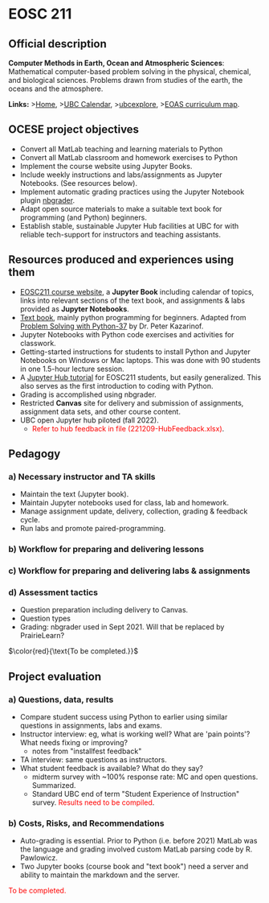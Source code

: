 # EOSC 211

## Official description

**Computer Methods in Earth, Ocean and Atmospheric Sciences**: Mathematical computer-based problem solving in the physical, chemical, and biological sciences. Problems drawn from studies of the earth, the oceans and the atmosphere.

**Links:**
\>[Home](https://www.eoas.ubc.ca/academics/courses/eosc211),
\>[UBC Calendar](https://courses.students.ubc.ca/cs/courseschedule?pname=subjarea&tname=subj-course&dept=EOSC&course=211),
\>[ubcexplore](https://ubcexplorer.io/course/EOSC/211),
\>[EOAS curriculum map](https://www.eoas.ubc.ca/~quest/eoas-only.html).

## OCESE project objectives

* Convert all MatLab teaching and learning materials to Python
* Convert all MatLab classroom and homework exercises to Python
* Implement the course website using Jupyter Books.
* Include weekly instructions and labs/assignments as Jupyter Notebooks. (See resources below).
* Implement automatic grading practices using the Jupyter Notebook plugin [nbgrader](https://github.com/jupyter/nbgrader).
* Adapt open source materials to make a suitable text book for programming (and Python) beginners.
* Establish stable, sustainable Jupyter Hub facilities at UBC for with reliable tech-support for instructors and teaching assistants.

## Resources produced and experiences using them

* [EOSC211 course website](https://phaustin.github.io/eosc211_students/announcements.html), a **Jupyter Book** including calendar of topics, links into relevant sections of the text book, and assignments & labs provided as **Jupyter Notebooks**.
* [Text book](https://phaustin.github.io/Problem-Solving-with-Python/), mainly python programming for beginners. Adapted from [Problem Solving with Python-37](https://github.com/professorkazarinoff/Problem-Solving-with-Python-37-Edition) by Dr. Peter Kazarinof.
* Jupyter Notebooks with Python code exercises and activities for classwork.
* Getting-started instructions for students to install Python and Jupyter Notebooks on Windows or Mac laptops. This was done with 90 students in one  1.5-hour lecture session.
* A [Jupyter Hub tutorial](tut-jhubs.md) for EOSC211 students, but easily generalized. This also serves as the first introduction to coding with Python.
* Grading is accomplished using nbgrader.
* Restricted **Canvas** site for delivery and submission of assignments, assignment data sets, and other course content.
 * UBC open Jupyter hub piloted (fall 2022). 
   * <span style="color:red">Refer to hub feedback in file (221209-HubFeedback.xlsx)</span>.

## Pedagogy

### a) Necessary instructor and TA skills

* Maintain the text (Jupyter book).
* Maintain Jupyter notebooks used for class, lab and homework.
* Manage assignment update, delivery, collection, grading & feedback cycle.
* Run labs and promote paired-programming.

### b) Workflow for preparing and delivering lessons

### c) Workflow for preparing and delivering labs & assignments

### d) Assessment tactics

* Question preparation including delivery to Canvas.
* Question types
* Grading: nbgrader used in Sept 2021. Will that be replaced by PrairieLearn?

$\color{red}{\text{To be completed.}}$

## Project evaluation

### a) Questions, data, results

* Compare student success using Python to earlier using similar questions in assignments, labs and exams.
* Instructor interview: eg, what is working well? What are 'pain points'? What needs fixing or improving?
  * notes from "installfest feedback"
* TA interview: same questions as instructors.
* What student feedback is available? What do they say?
  * midterm survey with ~100% response rate: MC and open questions. Summarized.
  * Standard UBC end of term "Student Experience of Instruction" survey. <span style="color:red">Results need to be compiled</span>.

### b) Costs, Risks, and Recommendations

* Auto-grading is essential. Prior to Python (i.e. before 2021) MatLab was the language and grading involved custom MatLab parsing code by R. Pawlowicz.
* Two Jupyter books (course book and "text book") need a server and ability to maintain the markdown and the server.

<span style="color:red">To be completed.</span>
